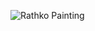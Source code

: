 ![Rathko Painting](https://user-images.githubusercontent.com/66247691/221414157-f290cf1d-b75c-4022-979f-046e478d9839.png)
